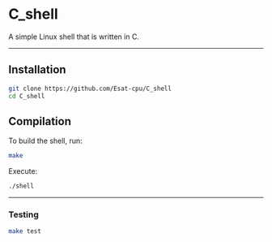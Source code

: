 # C_shell

A simple Linux shell that is written in C.

---

## Installation

```bash
git clone https://github.com/Esat-cpu/C_shell
cd C_shell
```

## Compilation

To build the shell, run:
```bash
make
```

Execute:
```bash
./shell
```

---

### Testing
```bash
make test
```

